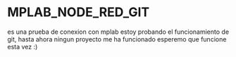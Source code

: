 # MPLAB_NODE_RED_GIT
es una prueba de conexion con mplab
estoy probando el funcionamiento de git, hasta ahora ningun proyecto me ha funcionado
esperemo que funcione esta vez :)
